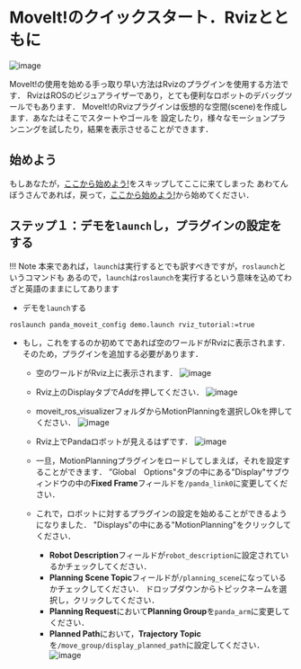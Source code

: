 # MoveIt!のクイックスタート．Rvizとともに

![image](https://ros-planning.github.io/moveit_tutorials/_images/rviz_plugin_head.png)

MoveIt!の使用を始める手っ取り早い方法はRvizのプラグインを使用する方法です．
RvizはROSのビジュアライザーであり，とても便利なロボットのデバッグツールでもあります．
MoveIt!のRvizプラグインは仮想的な空間(scene)を作成します．あなたはそこでスタートやゴールを
設定したり，様々なモーションプランニングを試したり，結果を表示させることができます．

## 始めよう
もしあなたが，[ここから始めよう!](1.md)をスキップしてここに来てしまった
あわてんぼうさんであれば，戻って，[ここから始めよう!](1.md)から始めてください．

## ステップ１：デモを`launch`し，プラグインの設定をする

!!! Note
	本来であれば，`launch`は実行するとでも訳すべきですが，`roslaunch`というコマンドも
	あるので，`launch`は`roslaunch`を実行するという意味を込めてわざと英語のままにしてあります

- デモを`launch`する

```
roslaunch panda_moveit_config demo.launch rviz_tutorial:=true
```

- もし，これをするのか初めてであれば空のワールドがRvizに表示されます．そのため，プラグインを追加する必要があります．

	- 空のワールドがRviz上に表示されます．
	![image](https://ros-planning.github.io/moveit_tutorials/_images/rviz_empty.png)

	- Rviz上のDisplayタブで*Add*を押してください．
	![image](https://ros-planning.github.io/moveit_tutorials/_images/rviz_click_add.png)

	- moveit_ros_visualizerフォルダからMotionPlanningを選択しOkを押してください．
	![image](https://ros-planning.github.io/moveit_tutorials/_images/rviz_plugin_motion_planning_add.png)

	- Rviz上でPandaロボットが見えるはずです．
	![image](https://ros-planning.github.io/moveit_tutorials/_images/rviz_start.png)

	- 一旦，MotionPlanningプラグインをロードしてしまえば，それを設定することができます．
	”Global　Options"タブの中にある"Display"サブウィンドウの中の**Fixed Frame**フィールドを`/panda_link0`に変更してください．
	
	- これで，ロボットに対するプラグインの設定を始めることができるようになりました．
	"Displays"の中にある"MotionPlanning"をクリックしてください．
		
		- **Robot Description**フィールドが`robot_description`に設定されているかチェックしてください．
		- **Planning Scene Topic**フィールドが`/planning_scene`になっているかチェックしてください．
		ドロップダウンからトピックネームを選択し，クリックしてください．
		- **Planning Request**において**Planning Group**を`panda_arm`に変更してください．
		- **Planned Path**において，**Trajectory Topic**を`/move_group/display_planned_path`に設定してください．
		![image](https://ros-planning.github.io/moveit_tutorials/_images/rviz_plugin_start.png)



	

